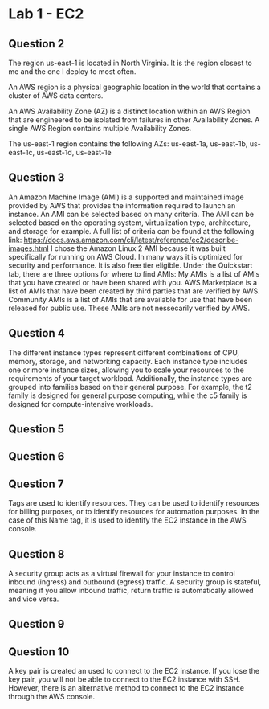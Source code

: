 # Lab 1 - EC2

## Question 2

The region us-east-1 is located in North Virginia.
It is the region closest to me and the one I deploy
to most often.

An AWS region is a physical geographic location in the
world that contains a cluster of AWS data centers.

An AWS Availability Zone (AZ) is a distinct location
within an AWS Region that are engineered to be isolated
from failures in other Availability Zones. A single
AWS Region contains multiple Availability Zones.

The us-east-1 region contains the following AZs:
us-east-1a, us-east-1b, us-east-1c, us-east-1d, us-east-1e

## Question 3

An Amazon Machine Image (AMI) is a supported and 
maintained image provided by AWS that provides the 
information required to launch an instance.
An AMI can be selected based on many criteria.
The AMI can be selected based on the operating system,
virtualization type, architecture, and storage for example.
A full list of criteria can be found at the following link:
https://docs.aws.amazon.com/cli/latest/reference/ec2/describe-images.html
I chose the Amazon Linux 2 AMI because it was built specifically
for running on AWS Cloud. In many ways it is optimized for security
and performance. It is also free tier eligible.
Under the Quickstart tab, there are three options for where to find AMIs:
My AMIs is a list of AMIs that you have created or have been shared with you.
AWS Marketplace is a list of AMIs that have been created by third parties
that are verified by AWS.
Community AMIs is a list of AMIs that are available for use that have been
released for public use. These AMIs are not nessecarily verified by AWS.

## Question 4

The different instance types represent different combinations of CPU, memory, storage, and networking capacity. Each instance type includes one or more instance sizes, allowing you to scale your resources to the requirements of your target workload. Additionally, the instance types are grouped into families based on their general purpose. For example, the t2 family is designed for general purpose computing, while the c5 family is designed for compute-intensive workloads.

## Question 5

## Question 6

## Question 7

Tags are used to identify resources. They can be used to identify resources for billing purposes, or to identify resources for automation purposes. In the case of this Name tag, it is used to identify the EC2 instance in the AWS console.

## Question 8

A security group acts as a virtual firewall for your instance to control inbound (ingress) and outbound (egress) traffic. A security group is stateful, meaning if you allow inbound traffic, return traffic is automatically allowed and vice versa.

## Question 9

## Question 10

A key pair is created an used to connect to the EC2 instance. If you lose the key pair, you will not be able to connect to the EC2 instance with SSH. However, there is an alternative method to connect to the EC2 instance through the AWS console.
